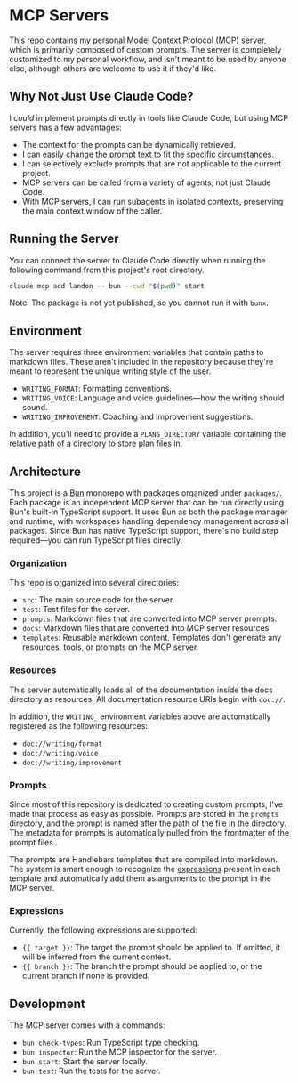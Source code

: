 # MCP Servers

This repo contains my personal Model Context Protocol (MCP) server, which is primarily composed of
custom prompts. The server is completely customized to my personal workflow, and isn't meant to be
used by anyone else, although others are welcome to use it if they'd like.

## Why Not Just Use Claude Code?

I _could_ implement prompts directly in tools like Claude Code, but using MCP servers has a few
advantages:

- The context for the prompts can be dynamically retrieved.
- I can easily change the prompt text to fit the specific circumstances.
- I can selectively exclude prompts that are not applicable to the current project.
- MCP servers can be called from a variety of agents, not just Claude Code.
- With MCP servers, I can run subagents in isolated contexts, preserving the main context window of the caller.

## Running the Server

You can connect the server to Claude Code directly when running the following command from this
project's root directory.

```bash
claude mcp add landon -- bun --cwd "$(pwd)" start
```

Note: The package is not yet published, so you cannot run it with `bunx`.

## Environment

The server requires three environment variables that contain paths to markdown files. These aren't
included in the repository because they're meant to represent the unique writing style of the user.

- `WRITING_FORMAT`: Formatting conventions.
- `WRITING_VOICE`: Language and voice guidelines—how the writing should sound.
- `WRITING_IMPROVEMENT`: Coaching and improvement suggestions.

In addition, you'll need to provide a `PLANS_DIRECTORY` variable containing the relative path of a
directory to store plan files in.

## Architecture

This project is a [Bun](https://bun.sh) monorepo with packages organized under `packages/`. Each
package is an independent MCP server that can be run directly using Bun's built-in TypeScript
support. It uses Bun as both the package manager and runtime, with workspaces handling dependency
management across all packages. Since Bun has native TypeScript support, there's no build step
required—you can run TypeScript files directly.

### Organization

This repo is organized into several directories:

- `src`: The main source code for the server.
- `test`: Test files for the server.
- `prompts`: Markdown files that are converted into MCP server prompts.
- `docs`: Markdown files that are converted into MCP server resources.
- `templates`: Reusable markdown content. Templates don't generate any resources, tools, or prompts
  on the MCP server.

### Resources

This server automatically loads all of the documentation inside the docs directory as resources. All
documentation resource URIs begin with `doc://`.

In addition, the `WRITING_` environment variables above are automatically registered as the
following resources:

- `doc://writing/format`
- `doc://writing/voice`
- `doc://writing/improvement`

### Prompts

Since most of this repository is dedicated to creating custom prompts, I've made that process as
easy as possible. Prompts are stored in the `prompts` directory, and the prompt is named after the
path of the file in the directory. The metadata for prompts is automatically pulled from the
frontmatter of the prompt files.

The prompts are Handlebars templates that are compiled into markdown. The system is smart enough to
recognize the [expressions](https://handlebarsjs.com/guide/expressions.html) present in each
template and automatically add them as arguments to the prompt in the MCP server.

### Expressions

Currently, the following expressions are supported:

- `{{ target }}`: The target the prompt should be applied to. If omitted, it will be inferred from
  the current context.
- `{{ branch }}`: The branch the prompt should be applied to, or the current branch if none is
  provided.

## Development

The MCP server comes with a commands:

- `bun check-types`: Run TypeScript type checking.
- `bun inspector`: Run the MCP inspector for the server.
- `bun start`: Start the server locally.
- `bun test`: Run the tests for the server.
